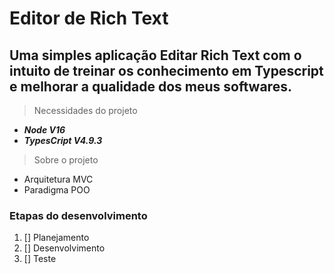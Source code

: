 # Editor de Rich Text  

## Uma simples aplicação Editar Rich Text com o intuito de treinar os conhecimento em Typescript e melhorar a qualidade dos meus softwares.

> Necessidades do projeto
- **_Node V16_**
- **_TypesCript V4.9.3_**

> Sobre o projeto
- Arquitetura MVC
- Paradigma POO


### Etapas do desenvolvimento
1.   [] Planejamento
2.   [] Desenvolvimento
3.   [] Teste
